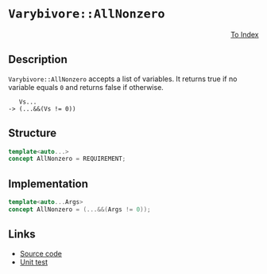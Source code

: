 <!-- Copyright 2024 Feng Mofan
SPDX-License-Identifier: Apache-2.0 -->

# `Varybivore::AllNonzero`

<p style='text-align: right;'><a href="../../concepts.md#varybivore-all-nonzero">To Index</a></p>

## Description

`Varybivore::AllNonzero` accepts a list of variables.
It returns true if no variable equals `0` and returns false if otherwise.

<pre><code>   Vs...
-> (...&&(Vs != 0))</code></pre>

## Structure

```C++
template<auto...>
concept AllNonzero = REQUIREMENT;
```

## Implementation

```C++
template<auto...Args>
concept AllNonzero = (...&&(Args != 0));
```

## Links

- [Source code](../../../../conceptrodon/varybivore/concepts/all_nonzero.hpp)
- [Unit test](../../../../tests/unit/concepts/varybivore/all_nonzero.test.hpp)
